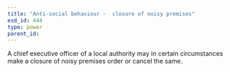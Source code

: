 ```yaml
---
title: "Anti-social behaviour -  closure of noisy premises"
esd_id: 444
type: power
parent_id:  
---
```


A chief executive officer of a local authority may in certain circumstances make a closure of noisy premises order or cancel the same.

